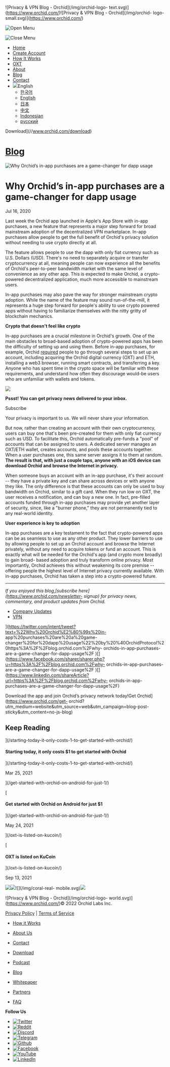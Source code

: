 ![Privacy & VPN Blog - Orchid](/img/orchid-logo-
text.svg)](https://www.orchid.com/)![Privacy & VPN Blog - Orchid](/img/orchid-
logo-small.svg)](https://www.orchid.com/)

![Open Menu](/img/icons/hamburger.svg)

![Close Menu](/img/icons/close.svg)

  * [Home](https://www.orchid.com/)
  * [Create Account](https://www.orchid.com/join)
  * [How It Works](https://www.orchid.com/how-it-works)
  * [OXT](https://www.orchid.com/oxt)
  * [About](https://www.orchid.com/about-us)
  * [Blog](/)
  * [Contact](https://www.orchid.com/contact)
  * ![](/img/globe.svg)English
    * [한국어](//blog.ko.orchid.com/why-orchids-in-app-purchases-are-a-game-changer-for-dapp-usage/)
    * [English](//blog.orchid.com/why-orchids-in-app-purchases-are-a-game-changer-for-dapp-usage/)
    * [日本](//blog.ja.orchid.com/why-orchids-in-app-purchases-are-a-game-changer-for-dapp-usage/)
    * [中文](//blog.zh.orchid.com/why-orchids-in-app-purchases-are-a-game-changer-for-dapp-usage/)
    * [Indonesian](//blog.id.orchid.com/why-orchids-in-app-purchases-are-a-game-changer-for-dapp-usage/)
    * [русский](//blog.ru.orchid.com/why-orchids-in-app-purchases-are-a-game-changer-for-dapp-usage/)

Download](//www.orchid.com/download)

# [Blog](/)

![Why Orchid’s in-app purchases are a game-changer for dapp
usage](/static/d1ce41b0c1c9fb2f7cf77c2028806874/Orchid_BlogImage_IAPs.jpg)

# Why Orchid’s in-app purchases are a game-changer for dapp usage

Jul 16, 2020  
  

Last week the Orchid app launched in Apple's App Store with in-app purchases,
a new feature that represents a major step forward for broad mainstream
adoption of the decentralized VPN marketplace. In-app purchases allow people
to get the full benefit of Orchid's privacy solution without needing to use
crypto directly at all.

The feature allows people to use the dapp with only fiat currency such as U.S.
Dollars (USD). There's no need to separately acquire or transfer
cryptocurrency at all, meaning people can now experience all the benefits of
Orchid's peer-to-peer bandwidth market with the same level of convenience as
any other app. This is expected to make Orchid, a crypto-powered decentralized
application, much more accessible to mainstream users.

In-app purchases may also pave the way for stronger mainstream crypto
adoption. While the name of the feature may sound run-of-the-mill, it
represents a huge step forward for people's ability to use crypto powered apps
without having to familiarize themselves with the nitty gritty of blockchain
mechanics.

**Crypto that doesn't feel like crypto**

In-app purchases are a crucial milestone in Orchid's growth. One of the main
obstacles to broad-based adoption of crypto-powered apps has been the
difficulty of setting up and using them. Before in-app purchases, for example,
Orchid [required](/how-to-start-using-orchid-with-oxt/) people to go through
several steps to set up an account, including acquiring the Orchid digital
currency (OXT) and ETH, installing a web3 browser, running smart contracts,
and transferring a key. Anyone who has spent time in the crypto space will be
familiar with these requirements, and understand how often they discourage
would-be users who are unfamiliar with wallets and tokens.

![](/img/WhisperBunny.png)

**Pssst! You can get privacy news delivered to your inbox.**

Subscribe

Your privacy is important to us. We will never share your information.

But now, rather than creating an account with their own cryptocurrency, users
can buy one that's been pre-created for them with only fiat currency such as
USD. To facilitate this, Orchid automatically pre-funds a "pool" of accounts
that can be assigned to users. A dedicated server manages an OXT/ETH wallet,
creates accounts, and pools these accounts together. When a user purchases
one, this same server assigns it to them at random. **The result is that, with
just a couple taps, anyone with an iOS device can download Orchid and browse
the Internet in privacy.**

When someone buys an account with an in-app purchase, it's their account --
they have a private key and can share across devices or with anyone they like.
The only difference is that these accounts can only be used to buy bandwidth
on Orchid, similar to a gift card. When they run low on OXT, the user receives
a notification, and can buy a new one. In fact, pre-filled accounts funded
through in-app purchases may provide yet another layer of security, since,
like a "burner phone," they are not permanently tied to any real-world
identity.

**User experience is key to adoption**

In-app purchases are a key testament to the fact that crypto-powered apps can
be as seamless to use as any other product. They lower barriers to use by
allowing people to set up an Orchid account and browse the Internet privately,
without any need to acquire tokens or fund an account. This is exactly what
will be needed for the Orchid's app (and crypto more broadly) to gain broad-
based adoption and truly transform online privacy. Most importantly, Orchid
achieves this without weakening its core premise -- offering people the
highest level of Internet privacy currently available. With in-app purchases,
Orchid has taken a step into a crypto-powered future.

* * *

 _If you enjoyed this blog,[subscribe here](https://www.orchid.com/newsletter-
signup) for privacy news, commentary, and product updates from Orchid._

  * [Company Updates](/tag/company-updates/)
  * [VPN](/tag/vpn/)

](https://twitter.com/intent/tweet?text=%22Why%20Orchid%E2%80%99s%20in-
app%20purchases%20are%20a%20game-
changer%20for%20dapp%20usage%22%20by%20%40OrchidProtocol%20https%3A%2F%2Fblog.orchid.com%2Fwhy-
orchids-in-app-purchases-are-a-game-changer-for-dapp-usage%2F
)[](https://www.facebook.com/sharer/sharer.php?u=https%3A%2F%2Fblog.orchid.com%2Fwhy-
orchids-in-app-purchases-are-a-game-changer-for-dapp-usage%2F
)[](https://www.linkedin.com/shareArticle?url=https%3A%2F%2Fblog.orchid.com%2Fwhy-
orchids-in-app-purchases-are-a-game-changer-for-dapp-usage%2F)

Download the app and join Orchid’s privacy network today!Get
Orchid](https://www.orchid.com/get-
orchid?utm_medium=website&utm_source=web&utm_campaign=blog-post-
sticky&utm_content=no-js-blog)

## Keep Reading

](/starting-today-it-only-costs-1-to-get-started-with-orchid/)

#### Starting today, it only costs $1 to get started with Orchid

](/starting-today-it-only-costs-1-to-get-started-with-orchid/)

Mar 25, 2021

](/get-started-with-orchid-on-android-for-just-1/)

[

#### Get started with Orchid on Android for just $1

](/get-started-with-orchid-on-android-for-just-1/)

May 24, 2021

](/oxt-is-listed-on-kucoin/)

[

#### OXT is listed on KuCoin

](/oxt-is-listed-on-kucoin/)

Sep 13, 2021

![](/img/coral-electric.svg)![](/img/coral-real.svg)![](/img/coral-real-
mobile.svg)![](/img/footer-fish.svg)

![Privacy & VPN Blog - Orchid](/img/orchid-logo-
world.svg)](https://www.orchid.com/)© 2022 Orchid Labs Inc.

[Privacy Policy](https://www.orchid.com/privacy-policy) | [Terms of
Service](https://www.orchid.com/service-terms)

  * [How it Works](https://www.orchid.com/how-it-works)
  * [About Us](https://www.orchid.com/about-us)
  * [Contact](https://www.orchid.com/contact)

  * [Download](https://www.orchid.com/download)
  * [Podcast](https://www.orchid.com/podcast)
  * [Blog](/)

  * [Whitepaper](https://www.orchid.com/assets/whitepaper/whitepaper.pdf)
  * [Partners](https://www.orchid.com/partners)
  * [FAQ](https://www.orchid.com/faq)

 **Follow Us**

  * [![Twitter](/img/icons/social-twitter.svg)](https://twitter.com/OrchidProtocol)
  * [![Reddit](/img/icons/reddit.svg)](https://www.reddit.com/r/orchid/)
  * [![Discord](/img/icons/social-discord.svg)](https://discord.gg/GDbxmjxX9F)
  * [![Telegram](/img/icons/social-telegram.svg)](https://www.t.me/OrchidOfficial)
  * [![Github](/img/icons/social-github.svg)](https://github.com/OrchidTechnologies)
  * [![Facebook](/img/icons/social-facebook.svg)](https://www.facebook.com/OrchidProtocol)
  * [![YouTube](/img/icons/social-youtube.svg)](https://www.youtube.com/channel/UCIH_BKBlNemsCzDhPYZBlHw)
  * [![LinkedIn](/img/icons/social-linkedin.svg)](https://www.linkedin.com/company/orchidprotocol)

